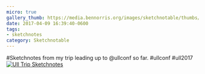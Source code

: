 ```yaml
---
micro: true
gallery_thumb: https://media.bennorris.org/images/sketchnotable/thumbs/ull-2017-sketchnotes-trip.jpg
date: 2017-04-09 16:39:40-0600
tags:
- sketchnotes
category: Sketchnotable
---
```


#Sketchnotes from my trip leading up to @ullconf so far. #ullconf #ull2017 [![Ull Trip Sketchnotes](https://media.bennorris.org/images/sketchnotable/ull-2017/ull-2017-sketchnotes-trip.jpg)](https://media.bennorris.org/images/sketchnotable/ull-2017/ull-2017-sketchnotes-trip.jpg)